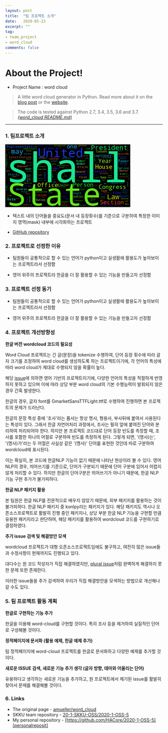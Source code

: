 ```yaml
---
layout: post
title:  "팀 프로젝트 소개"
date:   2020-05-23
excerpt: ""
tag:
- team_project
- word_cloud
comments: false
---
```


# About the Project!

- Project Name : word cloud

>A little word cloud generator in Python. Read more about it on the [blog post][blog_post] or the [website][website].

>The code is tested against Python 2.7, 3.4, 3.5, 3.6 and 3.7. [_(word_cloud README.md)_][README.md]

<hr>



### 1. 팀프로젝트 소개
![example][example]

* 텍스트 내의 단어들을 중요도(문서 내 등장횟수)를 기준으로 구분하여 특정한 이미지 영역(mask) 내부에 시각화하는 프로젝트

* [GitHub repository][word_cloud]



### 2. 프로젝트로 선정한 이유

* 팀원들이 공통적으로 할 수 있는 언어가 python이고 실생활에 활용도가 높아보이는 프로젝트라서 선정함

* 영어 위주의 프로젝트라 한글을 더 잘 활용할 수 있는 기능을 만들고자 선정함



### 3. 프로젝트 선정 동기

- 팀원들이 공통적으로 할 수 있는 언어가 python이고 실생활에 활용도가 높아보이는 프로젝트라서 선정함

- 영어 위주의 프로젝트라 한글을 더 잘 활용할 수 있는 기능을 만들고자 선정함


 
### 4. 프로젝트 개선방향성

**한글 버전 wordcloud 코드의 필요성**

Word Cloud 프로젝트는 긴 글(문장)을 tokenize 수행하여, 단어 등장 횟수에 따라 글자 크기를 조정하여 word cloud를 생성하도록 하는 프로젝트이기에,
각 언어의 특성에 따라 word cloud가 제대로 수행되지 않을 확률이 높다.

해당 [issue][issue1]에 의하면 영어 기반의 프로젝트이기에,
다양한 언어의 특성을 적절하게 반영하지 못하고 있으며 이에 따라 상당 부분 word cloud의 기본 수행능력이 발휘되지 않은 경우 간혹 발생한다.

한글의 경우, 글자 font를 GmarketSansTTFLight.ttf로 수행하여 진행하면 본 프로젝트의 문제가 드러난다.

한글의 문장 특성 중에 '조사'라는 품사는 항상 명사, 형용사, 부사뒤에 붙여서 사용된다는 특성이 있다.
그래서 한글 자연어처리 과정에서, 조사는 필히 앞에 붙여진 단어와 분리하여 처리되어야 한다.
하지만 본 프로젝트 코드대로 단어 등장 빈도를 측정할 때, 조사를 포함한 하나의 어절로 구분하여 빈도를 측정하게 된다.
그렇게 되면, '(명사)는', '(명사)가'라는 두 어절은 사실상 같은 '(명사)' 단어를 표현한 것인데
따로 구분하여 wordcloud에 표시된다.


이는 확실히, 본 코드에 한글NLP 기능이 없기 때문에 나타난 현상이라 볼 수 있다.
영어 NLP의 경우, 띄어쓰기를 기준으로, 단어가 구분되기 때문에 단어 구분에 있어서 어렵지 않게 처리할 수 있다.
하지만 한글의 단어구분은 띄어쓰기가 아니기 때문에, 한글 NLP 기능 구현 추가가 불가피하다.

**한글 NLP 패키지 활용**

본 팀원은 한글 NLP를 전문적으로 배우지 않았기 때문에, 외부 패키지를 활용하는 것이 불가피하다.
한글 NLP 패키지 중 konlpy라는 패키지가 있다.
해당 패키지도 역시나 오픈소스프로젝트로 활발히 진행 중인 패키지나, 상당 부분 한글 NLP 기능을 구현할 만큼 유용한 패키지라고 판단하여,
해당 패키지를 활용하여 wordcloud 코드를 구현하기로 결정하였다.



**추가 issue 검색 및 해결방안 모색**

wordcloud 프로젝트가 대형 오픈소스프로젝트임에도 불구하고, 여전히 많은 issue들과 수정사항이 현재까지도 진행되고 있다.

대다수는 원 코드 작성자가 직접 해결하였지만, [plural issue][issue2]처럼 완벽하게 해결하지 못한 문제 또한 존재한다.

이러한 issue들을 추가 검색하여 우리가 직접 해결방안을 모색하는 방법으로 개선해나갈 수도 있다.



### 5. 팀 프로젝트 활동 계획

**한글로 구현하는 기능 추가**

한글을 이용해 word-cloud를 구현할 것이다. 특히 조사 등을 제거하여 실질적인 단어로 구성해볼 것이다.



**정적페이지에 문서화 (활용 예제, 한글 예제 추가)**

팀 정적페이지에 word-cloud 프로젝트를 한글로 문서화하고 다양한 예제를 추가할 것이다.



**새로운 ISSUE 검색, 새로운 기능 추가 생각 (글자 방향, 테마와 어울리는 단어)**

유용하다고 생각하는 새로운 기능을 추가하고, 원 프로젝트에서 제기된 issue를 활발히 찾아서 문제를 해결해볼 것이다.



### 6. Links
* The original page - [amueller/word_cloud][original_page] 
* SKKU team repository - [20-1-SKKU-OSS/2020-1-OSS-5][Groupreposit]
* My personal repository - [https://github.com/HACore/2020-1-OSS-5][personalreposit]

[blog_post]: http://peekaboo-vision.blogspot.de/2012/11/a-wordcloud-in-python.html
[website]: http://amueller.github.io/word_cloud/
[README.md]: https://github.com/amueller/word_cloud/blob/master/README.md
[example]: https://github.com/amueller/word_cloud/raw/master/examples/constitution.png
[word_cloud]: https://github.com/amueller/word_cloud
[Groupreposit]: https://github.com/20-1-SKKU-OSS/2020-1-OSS-5
[original_page]: https://github.com/amueller/word_cloud
[personalreposit]: https://github.com/davidshyn1/2020-1-OSS-5
[issue1]: https://github.com/amueller/word_cloud/issues/238
[issue2]: https://github.com/amueller/word_cloud/issues/542
